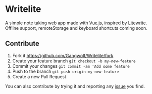 # Writelite

A simple note taking web app made with [Vue.js](https://vuejs.org/), inspired by [Litewrite](https://litewrite.net).
Offline support, remoteStorage and keyboard shortcuts coming soon.

## Contribute

1. Fork it https://github.com/Gangwolf/Writelite/fork
2. Create your feature branch `git checkout -b my-new-feature`
3. Commit your changes `git commit -am 'Add some feature`
4. Push to the branch `git push origin my-new-feature`
5. Create a new Pull Request

You can also contribute by trying it and reporting any [issue](https://github.com/Gangwolf/Writelite/issues) you find.